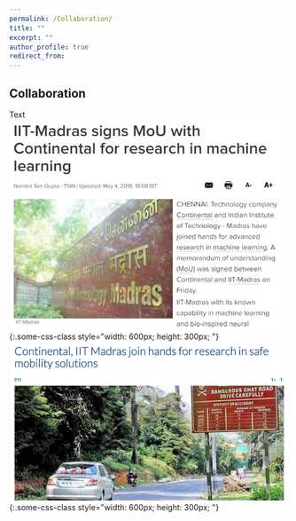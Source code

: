 ```yaml
---
permalink: /Collaboration/
title: ""
excerpt: ""
author_profile: true
redirect_from: 
---
```

## Collaboration
Text
![test](a.png){:.some-css-class style="width: 600px; height: 300px; "} 
![test](b.png){:.some-css-class style="width: 600px; height: 300px; "}

